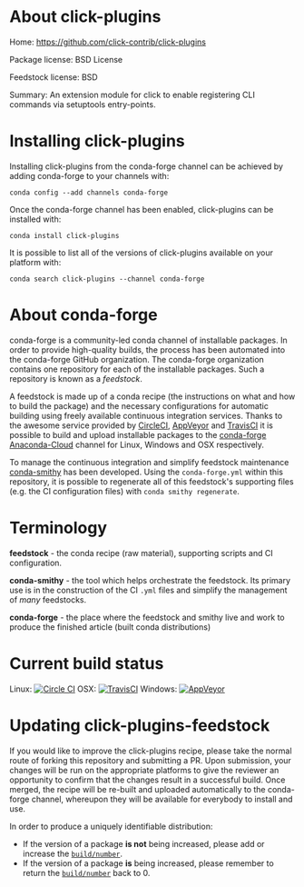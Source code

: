 About click-plugins
===================

Home: https://github.com/click-contrib/click-plugins

Package license: BSD License

Feedstock license: BSD

Summary: An extension module for click to enable registering CLI commands via setuptools entry-points.



Installing click-plugins
========================

Installing click-plugins from the conda-forge channel can be achieved by adding conda-forge to your channels with:

```
conda config --add channels conda-forge
```

Once the conda-forge channel has been enabled, click-plugins can be installed with:

```
conda install click-plugins
```

It is possible to list all of the versions of click-plugins available on your platform with:

```
conda search click-plugins --channel conda-forge
```


About conda-forge
=================

conda-forge is a community-led conda channel of installable packages.
In order to provide high-quality builds, the process has been automated into the
conda-forge GitHub organization. The conda-forge organization contains one repository 
for each of the installable packages. Such a repository is known as a *feedstock*.

A feedstock is made up of a conda recipe (the instructions on what and how to build
the package) and the necessary configurations for automatic building using freely
available continuous integration services. Thanks to the awesome service provided by
[CircleCI](https://circleci.com/), [AppVeyor](http://www.appveyor.com/)
and [TravisCI](https://travis-ci.org/) it is possible to build and upload installable
packages to the [conda-forge](https://anaconda.org/conda-forge)
[Anaconda-Cloud](http://docs.anaconda.org/) channel for Linux, Windows and OSX respectively.

To manage the continuous integration and simplify feedstock maintenance
[conda-smithy](http://github.com/conda-forge/conda-smithy) has been developed.
Using the ``conda-forge.yml`` within this repository, it is possible to regenerate all of
this feedstock's supporting files (e.g. the CI configuration files) with ``conda smithy regenerate``.


Terminology
===========

**feedstock** - the conda recipe (raw material), supporting scripts and CI configuration.

**conda-smithy** - the tool which helps orchestrate the feedstock.
                   Its primary use is in the construction of the CI ``.yml`` files
                   and simplify the management of *many* feedstocks.

**conda-forge** - the place where the feedstock and smithy live and work to
                  produce the finished article (built conda distributions)

Current build status
====================
Linux: [![Circle CI](https://circleci.com/gh/conda-forge/click-plugins-feedstock.svg?style=svg)](https://circleci.com/gh/conda-forge/click-plugins-feedstock)
OSX: [![TravisCI](https://travis-ci.org/conda-forge/click-plugins-feedstock.svg?branch=master)](https://travis-ci.org/conda-forge/click-plugins-feedstock) 
Windows: [![AppVeyor](https://ci.appveyor.com/api/projects/status/github/conda-forge/click-plugins-feedstock?svg=True)](https://ci.appveyor.com/project/conda-forge/click-plugins-feedstock/branch/master)


Updating click-plugins-feedstock
================================

If you would like to improve the click-plugins recipe, please take the normal
route of forking this repository and submitting a PR. Upon submission, your changes will
be run on the appropriate platforms to give the reviewer an opportunity to confirm that the
changes result in a successful build. Once merged, the recipe will be re-built and uploaded
automatically to the conda-forge channel, whereupon they will be available for everybody to
install and use.

In order to produce a uniquely identifiable distribution:
 * If the version of a package **is not** being increased, please add or increase
   the [``build/number``](http://conda.pydata.org/docs/building/meta-yaml.html#build-number-and-string). 
 * If the version of a package **is** being increased, please remember to return
   the [``build/number``](http://conda.pydata.org/docs/building/meta-yaml.html#build-number-and-string)
   back to 0.
